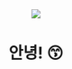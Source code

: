 

<div align="center">

<a href="https://github.com/devxb/gitanimals">
    <img src = "https://render.gitanimals.org/farms/Daco2020"/>
</a>
  
# 안녕! 😙

</div>
